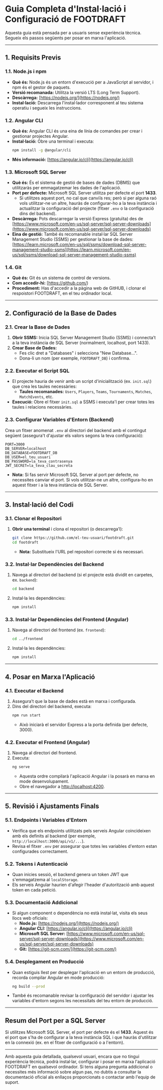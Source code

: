 # Guia Completa d'Instal·lació i Configuració de FOOTDRAFT

Aquesta guia està pensada per a usuaris sense experiència tècnica. Segueix els passos següents per posar en marxa l'aplicació.

---

## 1. Requisits Previs

### 1.1. Node.js i npm  
- **Què és:** Node.js és un entorn d'execució per a JavaScript al servidor, i npm és el gestor de paquets.  
- **Versió recomanada:** Utilitza la versió LTS (Long Term Support).  
- **Descàrrega:** [https://nodejs.org/](https://nodejs.org/)  
- **Instal·lació:** Descarrega l'instal·lador corresponent al teu sistema operatiu i segueix les instruccions.

### 1.2. Angular CLI  
- **Què és:** Angular CLI és una eina de línia de comandes per crear i gestionar projectes Angular.  
- **Instal·lació:** Obre una terminal i executa:
  ```bash
  npm install -g @angular/cli
  ```
- **Més informació:** [https://angular.io/cli](https://angular.io/cli)

### 1.3. Microsoft SQL Server  
- **Què és:** És el sistema de gestió de bases de dades (DBMS) que utilitzaràs per emmagatzemar les dades de l'aplicació.  
- **Port per defecte:** Microsoft SQL Server utilitza per defecte el port **1433**.  
  - Si utilitzes aquest port, no cal que canviïs res; però si per alguna raó vols utilitzar-ne un altre, hauràs de configurar-ho a la teva instància i actualitzar la configuració del projecte (fitxer `.env` o la configuració dins del backend).
- **Descàrrega:** Pots descarregar la versió Express (gratuïta) des de [https://www.microsoft.com/en-us/sql-server/sql-server-downloads](https://www.microsoft.com/en-us/sql-server/sql-server-downloads)
- **Eina de gestió:** També és recomanable instal·lar SQL Server Management Studio (SSMS) per gestionar la base de dades: [https://learn.microsoft.com/en-us/sql/ssms/download-sql-server-management-studio-ssms](https://learn.microsoft.com/en-us/sql/ssms/download-sql-server-management-studio-ssms)

### 1.4. Git  
- **Què és:** Git és un sistema de control de versions.  
- **Com accedir-hi:** [https://github.com/)  
- **Procediment:** Has d'accedir a la pàgina web de GitHUB, i clonar el respoistori FOOTDRAFT, en el teu ordinador local.

---

## 2. Configuració de la Base de Dades

### 2.1. Crear la Base de Dades
1. **Obrir SSMS:** Inicia SQL Server Management Studio (SSMS) i connecta’t a la teva instància de SQL Server (normalment, localhost, port 1433).
2. **Crear Base de Dades:**  
   - Fes clic dret a "Databases" i selecciona "New Database...".
   - Dona-li un nom (per exemple, `FOOTDRAFT_DB`) i confirma.

### 2.2. Executar el Script SQL  
- El projecte hauria de venir amb un script d'inicialització (ex. `init.sql`) que crea les taules necessàries:  
  - **Taules recomanades:** `Users`, `Players`, `Teams`, `Tournaments`, `Matches`, `MatchEvents`, etc.
- **Execució:** Obre el fitxer `init.sql` a SSMS i executa'l per crear totes les taules i relacions necessàries.

### 2.3. Configurar Variables d'Entorn (Backend)
Crea un fitxer anomenat `.env` al directori del backend amb el contingut següent (assegura't d'ajustar els valors segons la teva configuració):

```env
PORT=3000
DB_SERVER=localhost
DB_DATABASE=FOOTDRAFT_DB
DB_USER=el_teu_usuari
DB_PASSWORD=la_teva_contrasenya
JWT_SECRET=la_teva_clau_secreta
```

- **Nota:** Si fas servir Microsoft SQL Server al port per defecte, no necessites canviar el port. Si vols utilitzar-ne un altre, configura-ho en aquest fitxer i a la teva instància de SQL Server.

---

## 3. Instal·lació del Codi

### 3.1. Clonar el Repositori
1. **Obrir una terminal** i clona el repositori (o descarrega’l):
   ```bash
   git clone https://github.com/el-teu-usuari/footdraft.git
   cd footdraft
   ```
   - **Nota:** Substitueix l'URL pel repositori correcte si és necessari.

### 3.2. Instal·lar Dependències del Backend
1. Navega al directori del backend (si el projecte està dividit en carpetes, ex. `backend`):
   ```bash
   cd backend
   ```
2. Instal·la les dependències:
   ```bash
   npm install
   ```

### 3.3. Instal·lar Dependències del Frontend (Angular)
1. Navega al directori del frontend (ex. `frontend`):
   ```bash
   cd ../frontend
   ```
2. Instal·la les dependències:
   ```bash
   npm install
   ```

---

## 4. Posar en Marxa l'Aplicació

### 4.1. Executar el Backend
1. Assegura’t que la base de dades està en marxa i configurada.
2. Dins del directori del backend, executa:
   ```bash
   npm run start
   ```
   - Això iniciarà el servidor Express a la porta definida (per defecte, 3000).

### 4.2. Executar el Frontend (Angular)
1. Navega al directori del frontend.
2. Executa:
   ```bash
   ng serve
   ```
   - Aquesta ordre compilarà l'aplicació Angular i la posarà en marxa en mode desenvolupament.
   - Obre el navegador a [http://localhost:4200](http://localhost:4200).

---

## 5. Revisió i Ajustaments Finals

### 5.1. Endpoints i Variables d'Entorn
- Verifica que els endpoints utilitzats pels serveis Angular coincideixen amb els definits al backend (per exemple, `http://localhost:3000/api/v1/...`).
- Revisa el fitxer `.env` per assegurar que totes les variables d'entorn estan configurades correctament.

### 5.2. Tokens i Autenticació
- Quan inicies sessió, el backend genera un token JWT que s'emmagatzema al `localStorage`.  
- Els serveis Angular haurien d'afegir l'header d'autorització amb aquest token en cada petició.

### 5.3. Documentació Addicional
- Si algun component o dependència no està instal·lat, visita els seus llocs web oficials:
  - **Node.js:** [https://nodejs.org/](https://nodejs.org/)
  - **Angular CLI:** [https://angular.io/cli](https://angular.io/cli)
  - **Microsoft SQL Server:** [https://www.microsoft.com/en-us/sql-server/sql-server-downloads](https://www.microsoft.com/en-us/sql-server/sql-server-downloads)
  - **Git:** [https://git-scm.com/](https://git-scm.com/)

### 5.4. Desplegament en Producció
- Quan estiguis llest per desplegar l'aplicació en un entorn de producció, recorda compilar Angular en mode producció:
  ```bash
  ng build --prod
  ```
- També és recomanable revisar la configuració del servidor i ajustar les variables d'entorn segons les necessitats del teu entorn de producció.

---

## Resum del Port per a SQL Server

Si utilitzes Microsoft SQL Server, el port per defecte és el **1433**. Aquest és el port que s'ha de configurar a la teva instància SQL i que hauràs d'utilitzar en la connexió (ex. en el fitxer de configuració o a l'entorn).

---

Amb aquesta guia detallada, qualsevol usuari, encara que no tingui experiència tècnica, podrà instal·lar, configurar i posar en marxa l'aplicació FOOTDRAFT en qualsevol ordinador. Si tens alguna pregunta addicional o necessites més informació sobre algun pas, no dubtis a consultar la documentació oficial als enllaços proporcionats o contactar amb l'equip de suport.
